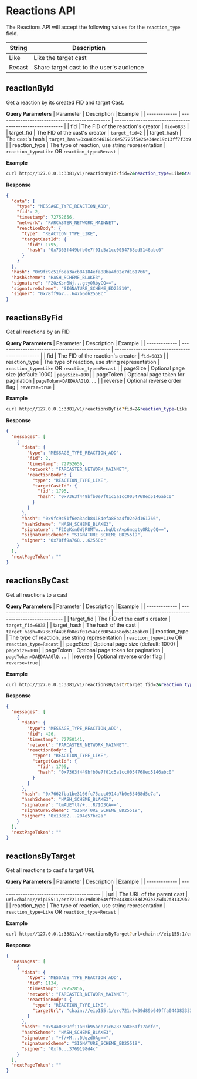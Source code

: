 # Reactions API

The Reactions API will accept the following values for the `reaction_type` field.

| String | Description                              |
| ------ | ---------------------------------------- |
| Like   | Like the target cast                     |
| Recast | Share target cast to the user's audience |

## reactionById

Get a reaction by its created FID and target Cast.

**Query Parameters**
| Parameter     | Description                                     | Example                                                  |
| ------------- | ----------------------------------------------- | -------------------------------------------------------- |
| fid           | The FID of the reaction's creator               | `fid=6833`                                               |
| target_fid    | The FID of the cast's creator                   | `target_fid=2`                                           |
| target_hash   | The cast's hash                                 | `target_hash=0xa48dd46161d8e57725f5e26e34ec19c13ff7f3b9` |
| reaction_type | The type of reaction, use string representation | `reaction_type=Like` OR `reaction_type=Recast`           |

**Example**

```bash
curl http://127.0.0.1:3381/v1/reactionById?fid=2&reaction_type=Like&target_fid=1795&target_hash=0x7363f449bfb0e7f01c5a1cc0054768ed5146abc0
```

**Response**

```json
{
  "data": {
    "type": "MESSAGE_TYPE_REACTION_ADD",
    "fid": 2,
    "timestamp": 72752656,
    "network": "FARCASTER_NETWORK_MAINNET",
    "reactionBody": {
      "type": "REACTION_TYPE_LIKE",
      "targetCastId": {
        "fid": 1795,
        "hash": "0x7363f449bfb0e7f01c5a1cc0054768ed5146abc0"
      }
    }
  },
  "hash": "0x9fc9c51f6ea3acb84184efa88ba4f02e7d161766",
  "hashScheme": "HASH_SCHEME_BLAKE3",
  "signature": "F2OzKsn6Wj...gtyORbyCQ==",
  "signatureScheme": "SIGNATURE_SCHEME_ED25519",
  "signer": "0x78ff9a7...647b6d62558c"
}
```

## reactionsByFid

Get all reactions by an FID

**Query Parameters**
| Parameter     | Description                                     | Example                                        |
| ------------- | ----------------------------------------------- | ---------------------------------------------- |
| fid           | The FID of the reaction's creator               | `fid=6833`                                     |
| reaction_type | The type of reaction, use string representation | `reaction_type=Like` OR `reaction_type=Recast` |
| pageSize      | Optional page size (default: 1000)              | `pageSize=100`                                 |
| pageToken     | Optional page token for pagination              | `pageToken=DAEDAAAGlQ...`                      |
| reverse       | Optional reverse order flag                     | `reverse=true`                                 |

**Example**

```bash
curl http://127.0.0.1:3381/v1/reactionsByFid?fid=2&reaction_type=Like
```

**Response**

```json
{
  "messages": [
    {
      "data": {
        "type": "MESSAGE_TYPE_REACTION_ADD",
        "fid": 2,
        "timestamp": 72752656,
        "network": "FARCASTER_NETWORK_MAINNET",
        "reactionBody": {
          "type": "REACTION_TYPE_LIKE",
          "targetCastId": {
            "fid": 1795,
            "hash": "0x7363f449bfb0e7f01c5a1cc0054768ed5146abc0"
          }
        }
      },
      "hash": "0x9fc9c51f6ea3acb84184efa88ba4f02e7d161766",
      "hashScheme": "HASH_SCHEME_BLAKE3",
      "signature": "F2OzKsn6WjP8MTw...hqUbrAvp6mggtyORbyCQ==",
      "signatureScheme": "SIGNATURE_SCHEME_ED25519",
      "signer": "0x78ff9a768...62558c"
    }
  ],
  "nextPageToken": ""
}
```

## reactionsByCast

Get all reactions to a cast

**Query Parameters**
| Parameter     | Description                                     | Example                                                  |
| ------------- | ----------------------------------------------- | -------------------------------------------------------- |
| target_fid    | The FID of the cast's creator                   | `target_fid=6833`                                        |
| target_hash   | The hash of the cast                            | `target_hash=0x7363f449bfb0e7f01c5a1cc0054768ed5146abc0` |
| reaction_type | The type of reaction, use string representation | `reaction_type=Like` OR `reaction_type=Recast`           |
| pageSize      | Optional page size (default: 1000)              | `pageSize=100`                                           |
| pageToken     | Optional page token for pagination              | `pageToken=DAEDAAAGlQ...`                                |
| reverse       | Optional reverse order flag                     | `reverse=true`                                           |

**Example**

```bash
curl http://127.0.0.1:3381/v1/reactionsByCast?target_fid=2&reaction_type=Like&target_hash=0x7363f449bfb0e7f01c5a1cc0054768ed5146abc0
```

**Response**

```json
{
  "messages": [
    {
      "data": {
        "type": "MESSAGE_TYPE_REACTION_ADD",
        "fid": 426,
        "timestamp": 72750141,
        "network": "FARCASTER_NETWORK_MAINNET",
        "reactionBody": {
          "type": "REACTION_TYPE_LIKE",
          "targetCastId": {
            "fid": 1795,
            "hash": "0x7363f449bfb0e7f01c5a1cc0054768ed5146abc0"
          }
        }
      },
      "hash": "0x7662fba1be3166fc75acc0914a7b0e53468d5e7a",
      "hashScheme": "HASH_SCHEME_BLAKE3",
      "signature": "tmAUEYlt/+...R7IO3CA==",
      "signatureScheme": "SIGNATURE_SCHEME_ED25519",
      "signer": "0x13dd2...204e57bc2a"
    }
  ],
  "nextPageToken": ""
}
```

## reactionsByTarget

Get all reactions to cast's target URL

**Query Parameters**
| Parameter     | Description                                     | Example                                                                  |
| ------------- | ----------------------------------------------- | ------------------------------------------------------------------------ |
| url           | The URL of the parent cast                      | `url=chain://eip155:1/erc721:0x39d89b649ffa044383333d297e325d42d31329b2` |
| reaction_type | The type of reaction, use string representation | `reaction_type=Like` OR `reaction_type=Recast`                           |

**Example**

```bash
curl http://127.0.0.1:3381/v1/reactionsByTarget?url=chain://eip155:1/erc721:0x39d89b649ffa044383333d297e325d42d31329b2
```

**Response**

```json
{
  "messages": [
    {
      "data": {
        "type": "MESSAGE_TYPE_REACTION_ADD",
        "fid": 1134,
        "timestamp": 79752856,
        "network": "FARCASTER_NETWORK_MAINNET",
        "reactionBody": {
          "type": "REACTION_TYPE_LIKE",
          "targetUrl": "chain://eip155:1/erc721:0x39d89b649ffa044383333d297e325d42d31329b2"
        }
      },
      "hash": "0x94a0309cf11a07b95ace71c62837a8e61f17adfd",
      "hashScheme": "HASH_SCHEME_BLAKE3",
      "signature": "+f/+M...0Uqzd0Ag==",
      "signatureScheme": "SIGNATURE_SCHEME_ED25519",
      "signer": "0xf6...3769198d4c"
    }
  ],
  "nextPageToken": ""
}
```
